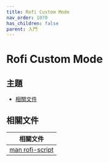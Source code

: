 ```yaml
---
title: Rofi Custom Mode
nav_order: 1070
has_children: false
parent: 入門
---
```



# Rofi Custom Mode




## 主題

* [相關文件](#相關文件)




## 相關文件

| 相關文件 |
| ------- |
| [man rofi-script](https://github.com/davatorium/rofi/blob/next/doc/rofi-script.5.markdown) |
